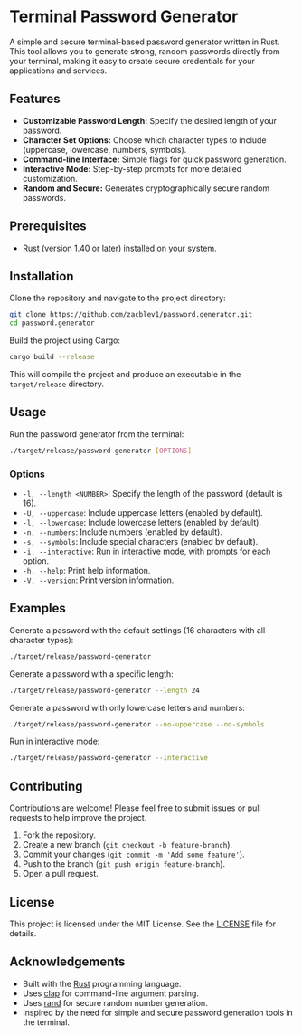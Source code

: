 # Terminal Password Generator

A simple and secure terminal-based password generator written in Rust. This tool allows you to generate strong, random passwords directly from your terminal, making it easy to create secure credentials for your applications and services.

## Features

- **Customizable Password Length:** Specify the desired length of your password.
- **Character Set Options:** Choose which character types to include (uppercase, lowercase, numbers, symbols).
- **Command-line Interface:** Simple flags for quick password generation.
- **Interactive Mode:** Step-by-step prompts for more detailed customization.
- **Random and Secure:** Generates cryptographically secure random passwords.

## Prerequisites

- [Rust](https://www.rust-lang.org/tools/install) (version 1.40 or later) installed on your system.

## Installation

Clone the repository and navigate to the project directory:

```bash
git clone https://github.com/zacblev1/password.generator.git
cd password.generator
```

Build the project using Cargo:

```bash
cargo build --release
```

This will compile the project and produce an executable in the `target/release` directory.

## Usage

Run the password generator from the terminal:

```bash
./target/release/password-generator [OPTIONS]
```

### Options

- `-l, --length <NUMBER>`: Specify the length of the password (default is 16).
- `-U, --uppercase`: Include uppercase letters (enabled by default).
- `-l, --lowercase`: Include lowercase letters (enabled by default).
- `-n, --numbers`: Include numbers (enabled by default).
- `-s, --symbols`: Include special characters (enabled by default).
- `-i, --interactive`: Run in interactive mode, with prompts for each option.
- `-h, --help`: Print help information.
- `-V, --version`: Print version information.

## Examples

Generate a password with the default settings (16 characters with all character types):

```bash
./target/release/password-generator
```

Generate a password with a specific length:

```bash
./target/release/password-generator --length 24
```

Generate a password with only lowercase letters and numbers:

```bash
./target/release/password-generator --no-uppercase --no-symbols
```

Run in interactive mode:

```bash
./target/release/password-generator --interactive
```

## Contributing

Contributions are welcome! Please feel free to submit issues or pull requests to help improve the project.

1. Fork the repository.
2. Create a new branch (`git checkout -b feature-branch`).
3. Commit your changes (`git commit -m 'Add some feature'`).
4. Push to the branch (`git push origin feature-branch`).
5. Open a pull request.

## License

This project is licensed under the MIT License. See the [LICENSE](LICENSE) file for details.

## Acknowledgements

- Built with the [Rust](https://www.rust-lang.org/) programming language.
- Uses [clap](https://github.com/clap-rs/clap) for command-line argument parsing.
- Uses [rand](https://github.com/rust-random/rand) for secure random number generation.
- Inspired by the need for simple and secure password generation tools in the terminal.